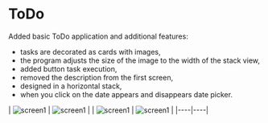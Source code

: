 #  ToDo

Added basic ToDo application and additional features: 
- tasks are decorated as cards with images, 
- the program adjusts the size of the image to the width of the stack view, 
- added button task execution, 
- removed the description from the first screen, 
- designed in a horizontal stack, 
- when you click on the date appears and disappears date picker.

| ![screen1](https://github.com/VladimirLadygin/ToDoList/blob/main/ToDoList/Screeenshots/Screen00001.PNG) 
| ![screen1](https://github.com/VladimirLadygin/ToDoList/blob/main/ToDoList/Screeenshots/Screen00002.PNG) |
| ![screen1](https://github.com/VladimirLadygin/ToDoList/blob/main/ToDoList/Screeenshots/Screen00003.PNG) 
| ![screen1](https://github.com/VladimirLadygin/ToDoList/blob/main/ToDoList/Screeenshots/Screen00004.PNG) |
|----|----|   
